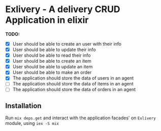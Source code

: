 # Exlivery - A delivery CRUD Application in elixir

**TODO:**
 - [x] User should be able to create an user with their info
 - [x] User should be able to update their info
 - [x] User should be able to read their info
 - [x] User should be able to create an item
 - [x] User should be able to update an item
 - [x] User should be able to make an order
 - [x] The application should store the data of users in an agent
 - [ ] The application should store the data of items in an agent
 - [ ] The application should store the data of orders in an agent
## Installation
Run `mix deps.get` and interact with the application facades' on `Exlivery` module, using `iex -S mix`

